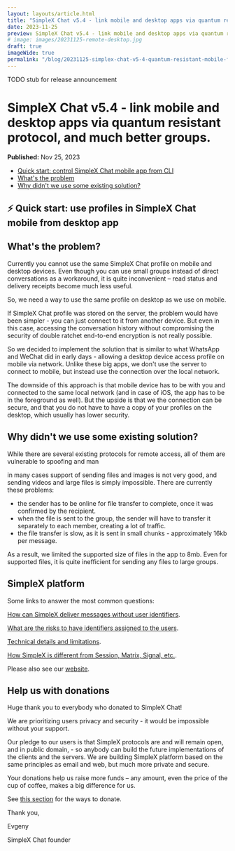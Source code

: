 ```yaml
---
layout: layouts/article.html
title: "SimpleX Chat v5.4 - link mobile and desktop apps via quantum resistant protocol, and much better groups."
date: 2023-11-25
preview: SimpleX Chat v5.4 - link mobile and desktop apps via quantum resistant protocol, and much better groups.
# image: images/20231125-remote-desktop.jpg
draft: true
imageWide: true
permalink: "/blog/20231125-simplex-chat-v5-4-quantum-resistant-mobile-from-desktop-better-groups.html"
---
```


TODO stub for release announcement

# SimpleX Chat v5.4 - link mobile and desktop apps via quantum resistant protocol, and much better groups.

**Published:** Nov 25, 2023

- [Quick start: control SimpleX Chat mobile app from CLI](#⚡️-quick-start-use-profiles-in-SimpleX-Chat-mobile-from-desktop-app)
- [What's the problem](#whats-the-problem)
- [Why didn't we use some existing solution?](#why-didnt-we-use-some-existing-solution)

## ⚡️ Quick start: use profiles in SimpleX Chat mobile from desktop app

## What's the problem?

Currently you cannot use the same SimpleX Chat profile on mobile and desktop devices. Even though you can use small groups instead of direct conversations as a workaround, it is quite inconvenient – read status and delivery receipts become much less useful.

So, we need a way to use the same profile on desktop as we use on mobile.

If SimpleX Chat profile was stored on the server, the problem would have been simpler - you can just connect to it from another device. But even in this case, accessing the conversation history without compromising the security of double ratchet end-to-end encryption is not really possible.

So we decided to implement the solution that is similar to what WhatsApp and WeChat did in early days - allowing a desktop device access profile on mobile via network. Unlike these big apps, we don't use the server to connect to mobile, but instead use the connection over the local network.

The downside of this approach is that mobile device has to be with you and connected to the same local network (and in case of iOS, the app has to be in the foreground as well). But the upside is that we the connection can be secure, and that you do not have to have a copy of your profiles on the desktop, which usually has lower security.

## Why didn't we use some existing solution?

While there are several existing protocols for remote access, all of them are vulnerable to spoofing and man 

 in many cases support of sending files and images is not very good, and sending videos and large files is simply impossible. There are currently these problems:

- the sender has to be online for file transfer to complete, once it was confirmed by the recipient.
- when the file is sent to the group, the sender will have to transfer it separately to each member, creating a lot of traffic.
- the file transfer is slow, as it is sent in small chunks - approximately 16kb per message.

As a result, we limited the supported size of files in the app to 8mb. Even for supported files, it is quite inefficient for sending any files to large groups.

## SimpleX platform

Some links to answer the most common questions:

[How can SimpleX deliver messages without user identifiers](./20220511-simplex-chat-v2-images-files.md#the-first-messaging-platform-without-user-identifiers).

[What are the risks to have identifiers assigned to the users](./20220711-simplex-chat-v3-released-ios-notifications-audio-video-calls-database-export-import-protocol-improvements.md#why-having-users-identifiers-is-bad-for-the-users).

[Technical details and limitations](https://github.com/simplex-chat/simplex-chat#privacy-technical-details-and-limitations).

[How SimpleX is different from Session, Matrix, Signal, etc.](https://github.com/simplex-chat/simplex-chat/blob/stable/README.md#frequently-asked-questions).

Please also see our [website](https://simplex.chat).

## Help us with donations

Huge thank you to everybody who donated to SimpleX Chat!

We are prioritizing users privacy and security - it would be impossible without your support.

Our pledge to our users is that SimpleX protocols are and will remain open, and in public domain, - so anybody can build the future implementations of the clients and the servers. We are building SimpleX platform based on the same principles as email and web, but much more private and secure.

Your donations help us raise more funds – any amount, even the price of the cup of coffee, makes a big difference for us.

See [this section](https://github.com/simplex-chat/simplex-chat/tree/master#help-us-with-donations) for the ways to donate.

Thank you,

Evgeny

SimpleX Chat founder
